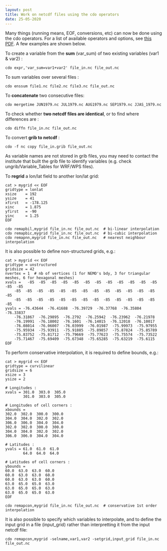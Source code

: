 ```yaml
---
layout: post
title: Work on netcdf files using the cdo operators
date: 25-05-2020
---
```


Many things (running means, EOF, conversions, etc) can now be done using the cdo operators. For a list of available operators and options, see [this PDF](https://code.zmaw.de/projects/cdo/embedded/cdo_refcard.pdf). A few examples are shown below.

To create a variable from the **sum** (var_sum) of two existing variables (var1 & var2) :
```shell
cdo expr,'var_sum=var1+var2' file_in.nc file_out.nc
```

To sum variables over several files :
```shell
cdo enssum file1.nc file2.nc file3.nc file_out.nc
```

To **concatenate** two consecutive files:
```shell
cdo mergetime JUN1979.nc JUL1979.nc AUG1979.nc SEP1979.nc JJAS_1979.nc
```

To check whether **two netcdf files are identical**, or to find where differences are :
```shell
cdo diffn file_in.nc file_out.nc
```

To convert **grib to netcdf** :
```shell
cdo -f nc copy file_in.grib file_out.nc
```
As variable names are not stored in grib files, you may need to contact the institute that built the grib file to identify variables (e.g. check ungrib/Variable_Tables for WRF/WPS files).

To **regrid** a lon/lat field to another lon/lat grid:
```shell
cat > mygrid << EOF
gridtype = lonlat
xsize    = 192
ysize    = 41
xfirst   = -178.125
xinc     = 1.875
yfirst   = -90
yinc     = 1.25
EOF

cdo remapbil,mygrid file_in.nc file_out.nc  # bi-linear interpolation
cdo remapbic,mygrid file_in.nc file_out.nc  # bi-cubic interpolation
cdo remapnn,mygrid file_in.nc file_out.nc   # nearest neighbour interpolation
```

It is also possible to define non-structured grids, e.g.:
```shell
cat > mygrid << EOF
gridtype = unstructured
gridsize = 42
nvertex = 1  # nb of vertices (1 for NEMO's bdy, 3 for triangular meshes, 6 for hexagonal meshes)
xvals =   -85  -85  -85  -85  -85  -85  -85  -85  -85  -85  -85  -85  -85  -85
    -85  -85  -85  -85  -85  -85  -85  -85  -85  -85  -85  -85  -85  -85  
    -85  -85  -85  -85  -85  -85  -85  -85  -85  -85  -85  -85  -85  -85
yvals = -76.43644  -76.41688  -76.39729  -76.37768  -76.35804  -76.33837  
    -76.31867  -76.29895  -76.2792  -76.25942  -76.23962  -76.21978  
    -76.19991  -76.18002  -76.1601  -76.14015  -76.12018  -76.10017  
    -76.08014  -76.06007  -76.03999  -76.01987  -75.99973  -75.97955  
    -75.95934  -75.93911  -75.91885  -75.89857  -75.87824  -75.85789  
    -75.83752  -75.81712  -75.79669  -75.77623  -75.75574  -75.73522  
    -75.71467  -75.69409  -75.67348  -75.65285  -75.63219  -75.6115  
EOF
```

To perform conservative interpolation, it is required to define bounds, e.g.:
```shell
cat > mygrid << EOF
gridtype = curvilinear
gridsize = 6
xsize = 3
ysize = 2

# Longitudes :
xvals = 301.0  303.0  305.0
        301.0  303.0  305.0

# Longitudes of cell corners :
xbounds =
302.0  302.0  300.0  300.0
304.0  304.0  302.0  302.0
306.0  306.0  304.0  304.0
302.0  302.0  300.0  300.0
304.0  304.0  302.0  302.0
306.0  306.0  304.0  304.0

# Latitudes :
yvals = 61.0  61.0  61.0
        64.0  64.0  64.0

# Latitudes of cell corners :
ybounds =
60.0  63.0  63.0  60.0
60.0  63.0  63.0  60.0
60.0  63.0  63.0  60.0
63.0  65.0  65.0  63.0
63.0  65.0  65.0  63.0
63.0  65.0  65.0  63.0
EOF

cdo remapcon,mygrid file_in.nc file_out.nc  # conservative 1st order interpolation
```

It is also possible to specify which variables to interpolate, and to define the input grid in a file (input_grid) rather than interpretting it from the input netcdf file:
```shell
cdo remapcon,mygrid -selname,var1,var2 -setgrid,input_grid file_in.nc file_out.nc
```
